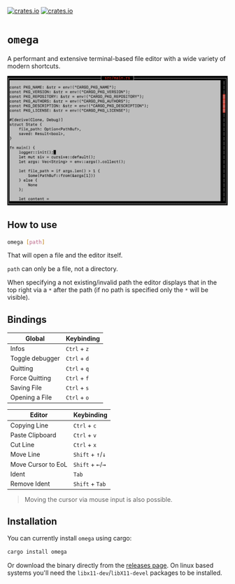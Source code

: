 [![crates.io](https://img.shields.io/crates/v/omega.svg)](https://crates.io/crates/omega)
[![crates.io](https://img.shields.io/crates/d/omega.svg)](https://crates.io/crates/omega)

# `omega`

A performant and extensive terminal-based file editor with a wide variety of modern shortcuts.

<img src="images/screenshot.png" width="650"/>

## How to use

```bash
omega [path]
```
That will open a file and the editor itself.

`path` can only be a file, not a directory.

When specifying a not existing/invalid path the editor displays that in the top right via a `*` after the path (if no path is specified only the `*` will be visible).

## Bindings

| Global          | Keybinding   |
| --------------- | ------------ |
| Infos           | `Ctrl` + `z` |
| Toggle debugger | `Ctrl` + `d` |
| Quitting        | `Ctrl` + `q` |
| Force Quitting  | `Ctrl` + `f` |
| Saving File     | `Ctrl` + `s` |
| Opening a File  | `Ctrl` + `o` |

| Editor             | Keybinding                                    |
| ------------------ | --------------------------------------------- |
| Copying Line       | `Ctrl` + `c`                                  |
| Paste Clipboard    | `Ctrl` + `v`                                  |
| Cut Line           | `Ctrl` + `x`                                  |
| Move Line          | `Shift` + <kbd>&uarr;</kbd>/<kbd>&darr;</kbd> |
| Move Cursor to EoL | `Shift` + <kbd>&larr;</kbd>/<kbd>&rarr;</kbd> |
| Ident              | `Tab`                                         |
| Remove Ident       | `Shift` + `Tab`                               |

> Moving the cursor via mouse input is also possible.

## Installation

You can currently install `omega` using cargo:
```bash
cargo install omega
```
Or download the binary directly from the [releases page](https://github.com/nwrenger/omega/releases/latest).
On linux based systems you'll need the `libx11-dev`/`libX11-devel` packages to be installed.
